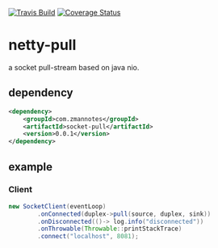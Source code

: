 [![Travis Build](https://api.travis-ci.org/zman2013/socket-pull.svg?branch=master)](https://api.travis-ci.org/zman2013/socket-pull.svg?branch=master)
[![Coverage Status](https://coveralls.io/repos/github/zman2013/socket-pull/badge.svg?branch=master)](https://coveralls.io/github/zman2013/socket-pull?branch=master)


# netty-pull
a socket pull-stream based on java nio.

## dependency
```xml
<dependency>
    <groupId>com.zmannotes</groupId>
    <artifactId>socket-pull</artifactId>
    <version>0.0.1</version>
</dependency>
```

## example

### Client
```java
new SocketClient(eventLoop)
        .onConnected(duplex->pull(source, duplex, sink))
        .onDisconnected(()-> log.info("disconnected"))
        .onThrowable(Throwable::printStackTrace)
        .connect("localhost", 8081);
```
